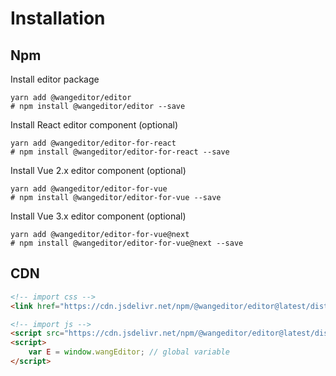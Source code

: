 # Installation

## Npm

Install editor package

```shell
yarn add @wangeditor/editor
# npm install @wangeditor/editor --save
```

Install React editor component (optional)

```shell
yarn add @wangeditor/editor-for-react
# npm install @wangeditor/editor-for-react --save
```

Install Vue 2.x editor component  (optional)

```shell
yarn add @wangeditor/editor-for-vue
# npm install @wangeditor/editor-for-vue --save
```

Install Vue 3.x editor component  (optional)

```shell
yarn add @wangeditor/editor-for-vue@next
# npm install @wangeditor/editor-for-vue@next --save
```

## CDN

```html
<!-- import css -->
<link href="https://cdn.jsdelivr.net/npm/@wangeditor/editor@latest/dist/css/style.css" rel="stylesheet">

<!-- import js -->
<script src="https://cdn.jsdelivr.net/npm/@wangeditor/editor@latest/dist/index.min.js"></script>
<script>
    var E = window.wangEditor; // global variable
</script>
```
